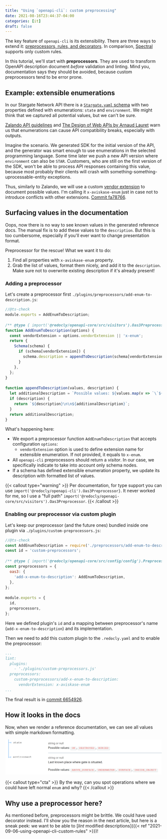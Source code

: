 ```yaml
---
title: "Using `openapi-cli`: custom preprocessing"
date: 2021-08-16T23:44:37-04:00
categories: [it]
draft: false
---
```



The key feature of `openapi-cli` is its extensibility. There are three ways to extend it: [preprocessors, rules, and decorators](https://redoc.ly/docs/cli/custom-rules/). In comparison, [Spectral](https://meta.stoplight.io/docs/spectral) supports only custom rules.

In this tutorial, we'll start with **preprocessors**. They are used to transform OpenAPI description document *before* validation and linting. Mind you, documentation says they should be avoided, because custom preprocessors tend to be error prone.

## Example: extensible enumerations
In our Stargate Network API there is a [`Stargate.yaml` schema](https://github.com/aviskase/openapi-cli-examples/blob/bb95d479cc184221b38ff5d5371767f0b3f32f74/openapi/components/schemas/Stargate.yaml) with two properties defined with enumerations: `state` and `environment`. We might think that we captured all potential values, but we can't be sure.

[Zalando API guidelines](https://opensource.zalando.com/restful-api-guidelines/#112) and [The Design of Web APIs by Arnaud Lauret](https://livebook.manning.com/book/the-design-of-web-apis/chapter-9/table9.1) warn us that enumerations can cause API compatibility breaks, especially with outputs. 

Imagine the scenario. We generated SDK for the initial version of the API, and the generator was smart enough to use enumerations in the selected programming language. Some time later we push a new API version where `environment` can also be `STAR`. Customers, who are still on the first version of the SDK, won't be able to process API responses containing this value, because most probably their clients will crash with something-something-uprocessable-entity exceptions.

Thus, similarly to Zalando, we will use a custom [vendor extension](https://spec.openapis.org/oas/v3.0.3.html#specification-extensions) to document possible values. I'm calling it `x-aviskase-enum` just in case not to introduce conflicts with other extensions. [Commit fa78766](https://github.com/aviskase/openapi-cli-examples/tree/fa78766d7ea2cd245740373efb951bffe7b2facf).

## Surfacing values in the documentation
Oops, now there is no way to see known values in the generated reference docs. The manual fix is to add these values to the `description`. But this is too cumbersome, especially if you'll ever want to change presentation format.

Preprocessor for the rescue! What we want it to do:

1. Find all properties with `x-aviskase-enum` property.
2. Grab the list of values, format them nicely, and add it to the `description`. Make sure not to overwrite existing description if it's already present!

### Adding a preprocessor
Let's create a preprocessor first `./plugins/preprocessors/add-enum-to-description.js`:

```js
//@ts-check
module.exports = AddEnumToDescription;

/** @type { import('@redocly/openapi-core/src/visitors').Oas3Preprocessor } */
function AddEnumToDescription(options) {
  const vendorExtension = options.vendorExtension || 'x-enum';
  return {
    Schema(schema) {
      if (schema[vendorExtension]) {
        schema.description = appendToDescription(schema[vendorExtension], schema.description);
      }
    },
  };
}

function appendToDescription(values, description) {
  let additionalDescription = `Possible values: ${values.map(v => `\`${v}\``).join(', ')}`;
  if (description) {
    return `${description}\n\n${additionalDescription}`;
  }
  return additionalDescription;
}

```

What's happening here:

- We export a preprocessor function `AddEnumToDescription` that accepts configuration `options`:
	- `vendorExtension` option is used to define extension name for extensible enumeration. If not provided, it equals to `x-enum`.
- All `openapi-cli` preprocessors should return a _visitor_. In our case, we specifically indicate to take into account only schema nodes.
- If a schema has defined extensible enumeration property, we update its description with formatted list of values.

{{< callout type="warning" >}}
Per documentation, for type support you can use `import('@redocly/openapi-cli').Oas3Preprocessor}`.  It never worked for me, so I use a "full path" `import('@redocly/openapi-core/src/visitors').Oas3Preprocessor`.
{{< /callout >}}

### Enabling our preprocessor via custom plugin
Let's keep our preprocessor (and the future ones) bundled inside one plugin via `./plugins/custom-preprocessors.js`:

```js
//@ts-check
const AddEnumToDescription = require('./preprocessors/add-enum-to-description');
const id = 'custom-preprocessors';

/** @type { import('@redocly/openapi-core/src/config/config').PreprocessorsConfig } */
const preprocessors = {
  oas3: {
    'add-x-enum-to-description': AddEnumToDescription,
  },
};

module.exports = {
  id,
  preprocessors,
};
```

Here we defined plugin's `id` and a mapping between preprocessor's name (`add-x-enum-to-description`) and its implementation.

Then we need to add this custom plugin to the `.redocly.yaml` and to enable the preprocessor:

```yaml
...
lint:
  plugins:
    - './plugins/custom-preprocessors.js'
  preprocessors:
    custom-preprocessors/add-x-enum-to-description:
      vendorExtension: x-aviskase-enum
...
```

The final result is in [commit 6654926](https://github.com/aviskase/openapi-cli-examples/tree/665492641fa119292d2ef7aa2c6bd4a87266ff9b).

## How it looks in the docs
Now, when we render a reference documentation, we can see all values with simple markdown formatting.

![Redoc with modified descriptions for extensible enumerations](x_enum_render.png)

{{< callout type="cta" >}}
By the way, can you spot operations where we could have left normal `enum` and why?
{{< /callout >}}

## Why use a preprocessor here?
As mentioned before, preprocessors might be brittle. We could have used decorator instead. I'll show you the reason in the next article, but here is a sneak peek: we want to be able to [_lint_ modified descriptions]({{< ref "2021-09-06-using-openapi-cli-custom-rules" >}})!
